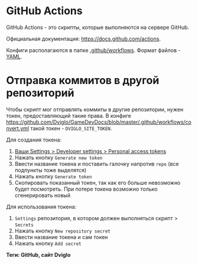 # GitHub Actions

GitHub Actions - это скрипты, которые выполняются на сервере GitHub.

Официальная документация: <https://docs.github.com/actions>.

Конфиги располагаются в папке [.github/workflows](https://github.com/Dviglo/Dviglo/tree/master/.github/workflows).
Формат файлов - [YAML](https://ru.wikipedia.org/wiki/YAML).

# Отправка коммитов в другой репозиторий

Чтобы скрипт мог отправлять коммиты в другие репозитории, нужен токен, предоставляющий такие права.
В конфиге <https://github.com/Dviglo/GameDevDocs/blob/master/.github/workflows/convert.yml> такой токен - `DVIGLO_SITE_TOKEN`.

Для создания токена:
1) [Ваши Settings > Developer settings > Personal access tokens](https://github.com/settings/tokens)
2) Нажать кнопку `Generate new token`
3) Ввести название токена и поставить галочку напротив `repo` (все подпункты тоже выделятся)
4) Нажать кнопку `Generate token`
5) Скопировать показанный токен, так как его больше невозможно будет посмотреть. При потере токена возможно только сгенерировать новый

Для использования токена:
1) `Settings` репозитория, в котором должен выполняться скрипт > `Secrets`
2) Нажать кнопку `New repository secret`
3) Ввести название токена и сам токен
4) Нажать кнопку `Add secret`

**Теги: GitHub, сайт Dviglo**
